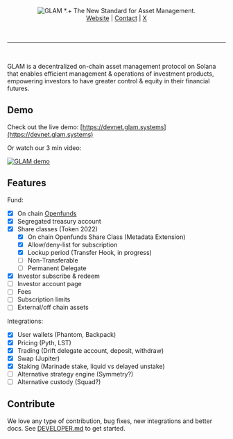 <p align="center">
 <picture>
    <source media="(prefers-color-scheme: dark)" srcset="https://raw.githubusercontent.com/glamsystems/brand_assets/main/github/github_banner_light.svg">
    <source media="(prefers-color-scheme: light)" srcset="https://raw.githubusercontent.com/glamsystems/brand_assets/main/github/github_banner_dark.svg">
    <img alt="GLAM *.+ The New Standard for Asset Management." src="https://raw.githubusercontent.com/glamsystems/brand_assets/main/github/github_banner_dark.svg">
  </picture>
<br>
    <a href="https://glam.systems" target="_blank">Website</a> |
    <a href="mailto:hello@glam.systems" target="_blank">Contact</a> |
    <a href="https://x.com/glamsystems" target="_blank">X</a>
    <br>
    <br>
    <br>
</p>

---

<br>

GLAM is a decentralized on-chain asset management protocol on Solana that enables efficient management & operations of investment products, empowering investors to have greater control & equity in their financial futures.

## Demo

Check out the live demo: [https://devnet.glam.systems](https://devnet.glam.systems)

Or watch our 3 min video:

[![GLAM demo](https://img.youtube.com/vi/1I23sQGWvv8/0.jpg)](https://www.youtube.com/watch?v=1I23sQGWvv8)

## Features

Fund:

- [x] On chain [Openfunds](https://openfunds.org)
- [x] Segregated treasury account
- [x] Share classes (Token 2022)
  - [x] On chain Openfunds Share Class (Metadata Extension)
  - [x] Allow/deny-list for subscription
  - [x] Lockup period (Transfer Hook, in progress)
  - [ ] Non-Transferable
  - [ ] Permanent Delegate
- [x] Investor subscribe & redeem
- [ ] Investor account page
- [ ] Fees
- [ ] Subscription limits
- [ ] External/off chain assets

Integrations:

- [x] User wallets (Phantom, Backpack)
- [x] Pricing (Pyth, LST)
- [x] Trading (Drift delegate account, deposit, withdraw)
- [x] Swap (Jupiter)
- [x] Staking (Marinade stake, liquid vs delayed unstake)
- [ ] Alternative strategy engine (Symmetry?)
- [ ] Alternative custody (Squad?)

## Contribute

We love any type of contribution, bug fixes, new integrations and better docs. See [DEVELOPER.md](./DEVELOPER.md) to get started.
